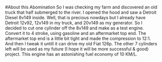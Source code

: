 #About this Abomination
So I was checking my farm and discovered an old truck that half submerged to the river. I opened the hood and saw a Detroit Diesel 8v149 inside. Well, that is precious nowdays but I already have Detroit 12v92, 12v149 in my truck, and 20v149 as my generator. So I decided to cut one cylinder off the 8v149 and make as a test engine. Convert it to 4 stroke, using gasoline and an aftermarket top end. The aftermarket top end is a little bit tight and made the compression to 12:1. And then I tweak it untill it can drive my old Fiat 126p. The other 7 cylinders left will be used as my future (I hope it will be more successful & good) project. This engine has an astonishing fuel economy of 10 KM/L.